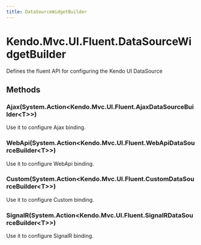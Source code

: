 ```yaml
---
title: DataSourceWidgetBuilder
---
```


# Kendo.Mvc.UI.Fluent.DataSourceWidgetBuilder
Defines the fluent API for configuring the Kendo UI DataSource




## Methods


### Ajax(System.Action\<Kendo.Mvc.UI.Fluent.AjaxDataSourceBuilder\<T\>\>)
Use it to configure Ajax binding.





### WebApi(System.Action\<Kendo.Mvc.UI.Fluent.WebApiDataSourceBuilder\<T\>\>)
Use it to configure WebApi binding.





### Custom(System.Action\<Kendo.Mvc.UI.Fluent.CustomDataSourceBuilder\<T\>\>)
Use it to configure Custom binding.





### SignalR(System.Action\<Kendo.Mvc.UI.Fluent.SignalRDataSourceBuilder\<T\>\>)
Use it to configure SignalR binding.






